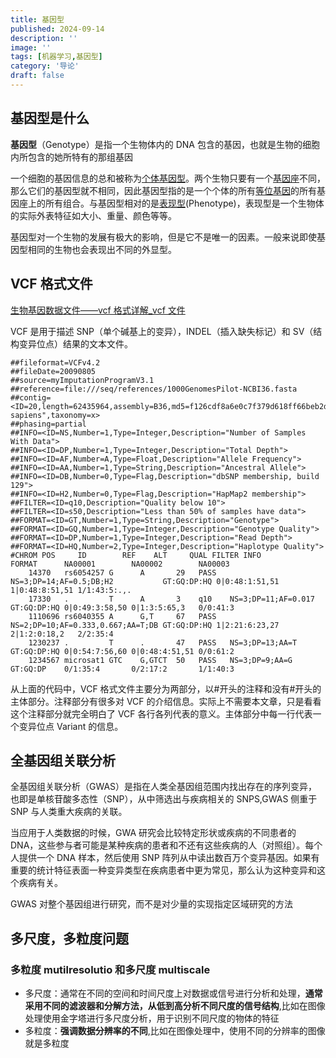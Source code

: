 ```yaml
---
title: 基因型
published: 2024-09-14
description: ''
image: ''
tags: [机器学习,基因型]
category: '导论'
draft: false 
---
```


## 基因型是什么

**基因型**（Genotype）是指一个生物体内的 DNA 包含的基因，也就是生物的细胞内所包含的她所特有的那组基因

一个细胞的基因信息的总和被称为[个体基因型](https://zh.wikipedia.org/w/index.php?title=个体基因型&action=edit&redlink=1)。两个生物只要有一个[基因座](https://zh.wikipedia.org/wiki/基因座)不同，那么它们的基因型就不相同，因此基因型指的是一个个体的所有[等位基因](https://zh.wikipedia.org/wiki/等位基因)的所有基因座上的所有组合。与基因型相对的是[表现型](https://zh.wikipedia.org/wiki/表現型)(Phenotype)，表现型是一个生物体的实际外表特征如大小、重量、颜色等等。

基因型对一个生物的发展有极大的影响，但是它不是唯一的因素。一般来说即使基因型相同的生物也会表现出不同的外显型。

## VCF 格式文件

[生物基因数据文件——vcf 格式详解\_vcf 文件](https://blog.csdn.net/u012150360/article/details/70666213)

VCF 是用于描述 SNP（单个碱基上的变异），INDEL（插入缺失标记）和 SV（结构变异位点）结果的文本文件。

```
##fileformat=VCFv4.2
##fileDate=20090805
##source=myImputationProgramV3.1
##reference=file:///seq/references/1000GenomesPilot-NCBI36.fasta
##contig=<ID=20,length=62435964,assembly=B36,md5=f126cdf8a6e0c7f379d618ff66beb2da,species="Homo sapiens",taxonomy=x>
##phasing=partial
##INFO=<ID=NS,Number=1,Type=Integer,Description="Number of Samples With Data">
##INFO=<ID=DP,Number=1,Type=Integer,Description="Total Depth">
##INFO=<ID=AF,Number=A,Type=Float,Description="Allele Frequency">
##INFO=<ID=AA,Number=1,Type=String,Description="Ancestral Allele">
##INFO=<ID=DB,Number=0,Type=Flag,Description="dbSNP membership, build 129">
##INFO=<ID=H2,Number=0,Type=Flag,Description="HapMap2 membership">
##FILTER=<ID=q10,Description="Quality below 10">
##FILTER=<ID=s50,Description="Less than 50% of samples have data">
##FORMAT=<ID=GT,Number=1,Type=String,Description="Genotype">
##FORMAT=<ID=GQ,Number=1,Type=Integer,Description="Genotype Quality">
##FORMAT=<ID=DP,Number=1,Type=Integer,Description="Read Depth">
##FORMAT=<ID=HQ,Number=2,Type=Integer,Description="Haplotype Quality">
#CHROM POS     ID        REF    ALT     QUAL FILTER INFO                              FORMAT      NA00001        NA00002        NA00003
    14370   rs6054257 G      A       29   PASS   NS=3;DP=14;AF=0.5;DB;H2           GT:GQ:DP:HQ 0|0:48:1:51,51 1|0:48:8:51,51 1/1:43:5:.,.
    17330   .         T      A       3    q10    NS=3;DP=11;AF=0.017               GT:GQ:DP:HQ 0|0:49:3:58,50 0|1:3:5:65,3   0/0:41:3
    1110696 rs6040355 A      G,T     67   PASS   NS=2;DP=10;AF=0.333,0.667;AA=T;DB GT:GQ:DP:HQ 1|2:21:6:23,27 2|1:2:0:18,2   2/2:35:4
    1230237 .         T      .       47   PASS   NS=3;DP=13;AA=T                   GT:GQ:DP:HQ 0|0:54:7:56,60 0|0:48:4:51,51 0/0:61:2
    1234567 microsat1 GTC    G,GTCT  50   PASS   NS=3;DP=9;AA=G                    GT:GQ:DP    0/1:35:4       0/2:17:2       1/1:40:3
```

从上面的代码中，VCF 格式文件主要分为两部分，以#开头的注释和没有#开头的主体部分。注释部分有很多对 VCF 的介绍信息。实际上不需要本文章，只是看看这个注释部分就完全明白了 VCF 各行各列代表的意义。主体部分中每一行代表一个变异位点 Variant 的信息。

## 全基因组关联分析

全基因组关联分析（GWAS）是指在人类全基因组范围内找出存在的序列变异，也即是单核苷酸多态性（SNP），从中筛选出与疾病相关的 SNPS,GWAS 侧重于 SNP 与人类重大疾病的关联。

当应用于人类数据的时候，GWA 研究会比较特定形状或疾病的不同患者的 DNA，这些参与者可能是某种疾病的患者和不还有这些疾病的人（对照组）。每个人提供一个 DNA 样本，然后使用 SNP 阵列从中读出数百万个变异基因。如果有重要的统计特征表面一种变异类型在疾病患者中更为常见，那么认为这种变异和这个疾病有关。

GWAS 对整个基因组进行研究，而不是对少量的实现指定区域研究的方法

## 多尺度，多粒度问题

### 多粒度 mutilresolutio 和多尺度 multiscale

- 多尺度：通常在不同的空间和时间尺度上对数据或信号进行分析和处理，**通常采用不同的滤波器和分解方法，从低到高分析不同尺度的信号结构**,比如在图像处理使用金字塔进行多尺度分析，用于识别不同尺度的物体的特征
- 多粒度：**强调数据分辨率的不同**,比如在图像处理中，使用不同的分辨率的图像就是多粒度
